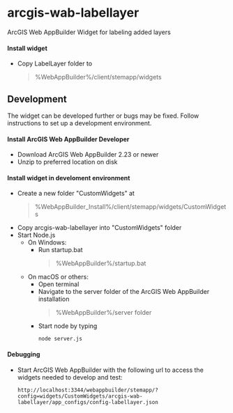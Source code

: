 # arcgis-wab-labellayer
ArcGIS Web AppBuilder Widget for labeling added layers

#### Install widget
- Copy LabelLayer folder to
  > %WebAppBuilder%/client/stemapp/widgets

## Development
The widget can be developed further or bugs may be fixed. Follow instructions to set up a development environment.

#### Install ArcGIS Web AppBuilder Developer
- Download ArcGIS Web AppBuilder 2.23 or newer
- Unzip to preferred location on disk

#### Install widget in develoment environment
- Create a new folder "CustomWidgets" at
  > %WebAppBuilder_Install%/client/stemapp/widgets/CustomWidgets
- Copy arcgis-wab-labellayer into "CustomWidgets" folder
- Start Node.js
  - On Windows: 
    - Run startup.bat
      > %WebAppBuilder%/startup.bat
  - On macOS or others:
    - Open terminal
    - Navigate to the server folder of the ArcGIS Web AppBuilder installation
      > %WebAppBuilder%/server folder 
    - Start node by typing
      ```
      node server.js
      ```

#### Debugging
- Start ArcGIS Web AppBuilder with the following url to access the widgets needed to develop and test:
  ```
  http://localhost:3344/webappbuilder/stemapp/?config=widgets/CustomWidgets/arcgis-wab-labellayer/app_configs/config-labellayer.json
  ```